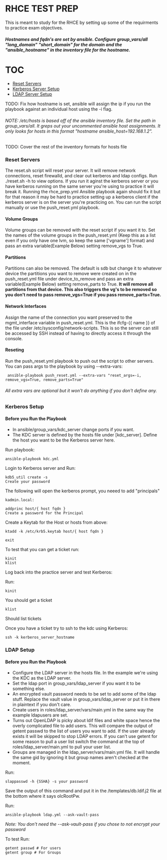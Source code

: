 RHCE TEST PREP
======
This is meant to study for the RHCE by setting up some of the requirments to practice exam objectives.
##### Hostnames and fqdn's are set by ansible.  Configure group_vars/all "long_domain" "short_domain" for the domain and the "ansible_hostname" in the inventory file for the hostname. 

TOC
====
* [Reset Servers](#Reset-Servers)
* [Kerberos Server Setup](#Kerberos-setup)
* [LDAP Server Setup](#LDAP-setup)

TODO: Fix how hostname is set, ansible will assign the ip if you run the playbook against an individual host using the -i flag.

###### NOTE: /etc/hosts is based off of the ansible inventory file.  Set the path in group_vars/all.  It greps out your uncommented ansible host assignments.  It only looks for hosts in this format "hostname ansible_host=192.168.1.2".

TODO: Cover the rest of the inventory formats for hosts file

### Reset Servers
The reset.sh script will reset your server.  It will remove network connections, reset firewalld, and clear out kerberos and ldap configs.  Run ./reset.sh -h to view options.  If you run it aginst the kerberos server or you have kerberos running on the same server you're using to practice it will break it.  Running the rhce_prep.yml Ansible playbook again should fix it but for that reason it may be hard to practice setting up a kerberos client if the kerberos server is on the server you're practicing on. You can run the script manually or use the push_reset.yml playbook.

#### Volume Groups
Volume groups can be removed with the reset script if you want it to.  Set the names of the volume groups in the push_reset.yml (Keep this as a list even if you only have one lvm, so keep the same ['vgname'] format) and pass an extra variable(Example Below) setting remove_vgs to True.

#### Partitions
Partitions can also be removed.  The default is sdb but change it to whatever device the partitions you want to remove were created on in the push_reset.yml file under device_to_remove and pass an extra variable(Example Below) setting remove_parts to True. **It will remove all partitions from that device. This also triggers the vg's to be removed so you don't need to pass remove_vgs=True if you pass remove_parts=True.**

#### Network Interfaces
Assign the name of the connection you want preserved to the mgmt_interface variable in push_reset.yml.  This is the ifcfg-{{ name }} of the file under /etc/sysconfig/network-scripts.  This is so the server can still be accessed by SSH instead of having to directly access it through the console.

#### Reseting
Run the push_reset.yml playbook to push out the script to other servers.  You can pass args to the playbook by using --extra-vars:

     ansible-playbook push_reset.yml --extra-vars "reset_args=-i, remove_vgs=True, remove_parts=True"
     
###### All extra vars are optional but it won't do anything if you don't define any.

### Kerberos Setup
#### Before you Run the Playbook
* In ansible/group_vars/kdc_server change ports if you want.
* The KDC server is defined by the hosts file under [kdc_server].  Define the host you want to be the Kerberos server here.
    
Run playbook:
    
    ansible-playbook kdc.yml

Login to Kerberos server and Run:

    kdb5_util create -s
    Create your password
    
  The following will open the kerberos prompt, you neeed to add "principals"
  
    kadmin.local:
        
    addprinc host/{ host fqdn }
    Create a password for the Principal
        
  Create a Keytab for the Host or hosts from above:
  
    ktadd -k /etc/krb5.keytab host/{ host fqdn }
        
    exit

  To test that you can get a ticket run:
  
    kinit
    klist
        
Log back into the practice server and test Kerberos:

Run:

    kinit
  You should get a ticket
        
    klist
  Should list tickets
        
  Once you have a ticket try to ssh to the kdc using Kerberos:
  
    ssh -k kerberos_server_hostname

### LDAP Setup
#### Before you Run the Playbook
* Configure the LDAP server in the hosts file.  In the example we're using the KDC as the LDAP server.
* Set the ldap port in group_vars/ldap_server if you want it to be something else.
* An encrypted vault password needs to be set to add some of the ldap stuff.  Replace the vault value in
  group_vars/ldap_server or put it in there in plaintext if you don't care.
* Create users in roles/ldap_server/vars/main.yml in the same way the example ldapusers are set.
* Turns out OpenLDAP is picky about ldif files and white space hence the overly complicated file to add users.  This will compare the output of getent passwd to the list of users you want to add.  If the user already exists it will be skipped to stop LDAP errors.  If you can't use getent for some reason to pull a user list switch the command at the top of roles/ldap_server/main.yml to pull your user list.
* Groups are managed in the ldap_server/vars/main.yml file.  It will handle the same gid by ignoring it but group names aren't checked at the moment.

Run:

    slappasswd -h {SSHA} -s your password
  Save the output of this command and put it in the /templates/db.ldif.j2 file at the bottom where it says olcRootPw.

Run:

    ansible-playbook ldap.yml --ask-vault-pass
  *Note: You don't need the --ask-vault-pass if you chose to not encrypt your password*

To test Run:

    getent passwd # For users
    getent group # For Groups
